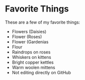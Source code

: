 # Favorite Things

These are a few of my favorite things:

- Flowers (Daisies)
- Flower (Roses)
- Flower (Gardenias
- Flour
- Raindrops on roses
- Whiskers on kittens
- Bright copper kettles
- Warm woolen mittens
- Not editing directly on GitHub
